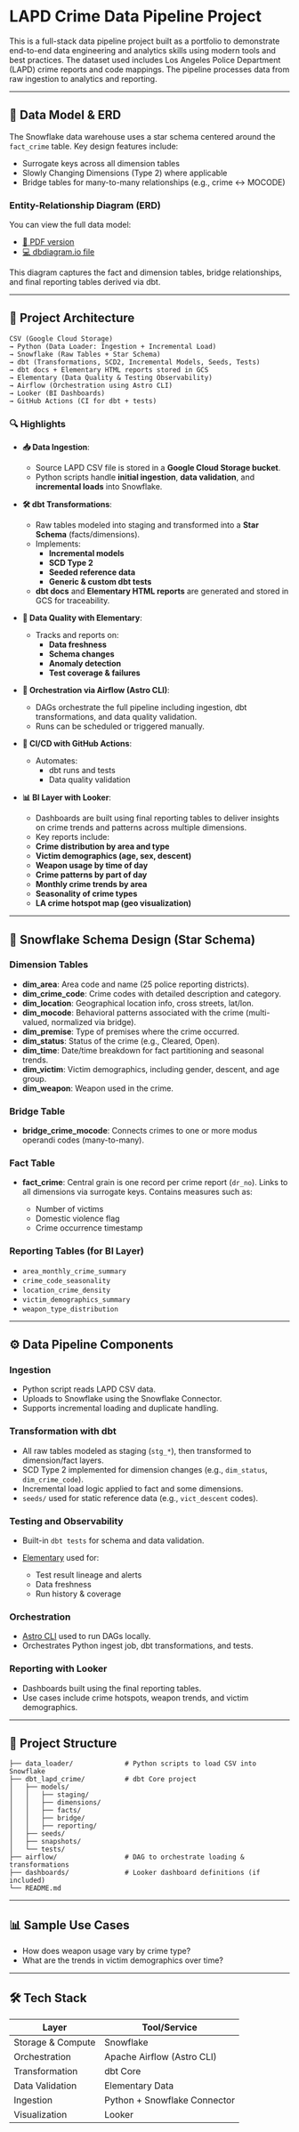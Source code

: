 # LAPD Crime Data Pipeline Project

This is a full-stack data pipeline project built as a portfolio to demonstrate end-to-end data engineering and analytics skills using modern tools and best practices. The dataset used includes Los Angeles Police Department (LAPD) crime reports and code mappings. The pipeline processes data from raw ingestion to analytics and reporting.

---

## 📐 Data Model & ERD

The Snowflake data warehouse uses a star schema centered around the `fact_crime` table. Key design features include:

- Surrogate keys across all dimension tables
- Slowly Changing Dimensions (Type 2) where applicable
- Bridge tables for many-to-many relationships (e.g., crime ↔ MOCODE)

### Entity-Relationship Diagram (ERD)

You can view the full data model:

- [📄 PDF version](docs/lapd_data_model.pdf)
- [💻 dbdiagram.io file](data_model/lapd_star_schema.dbml)

This diagram captures the fact and dimension tables, bridge relationships, and final reporting tables derived via dbt.

---

## 🔧 Project Architecture

```
CSV (Google Cloud Storage)
→ Python (Data Loader: Ingestion + Incremental Load)
→ Snowflake (Raw Tables + Star Schema)
→ dbt (Transformations, SCD2, Incremental Models, Seeds, Tests)
→ dbt docs + Elementary HTML reports stored in GCS
→ Elementary (Data Quality & Testing Observability)
→ Airflow (Orchestration using Astro CLI)
→ Looker (BI Dashboards)
→ GitHub Actions (CI for dbt + tests)
```

### 🔍 Highlights

- **📥 Data Ingestion**:
  - Source LAPD CSV file is stored in a **Google Cloud Storage bucket**.
  - Python scripts handle **initial ingestion**, **data validation**, and **incremental loads** into Snowflake.

- **🛠️ dbt Transformations**:
  - Raw tables modeled into staging and transformed into a **Star Schema** (facts/dimensions).
  - Implements:
    - **Incremental models**
    - **SCD Type 2**
    - **Seeded reference data**
    - **Generic & custom dbt tests**
  - **dbt docs** and **Elementary HTML reports** are generated and stored in GCS for traceability.

- **🧪 Data Quality with Elementary**:
  - Tracks and reports on:
    - **Data freshness**
    - **Schema changes**
    - **Anomaly detection**
    - **Test coverage & failures**

- **🧬 Orchestration via Airflow (Astro CLI)**:
  - DAGs orchestrate the full pipeline including ingestion, dbt transformations, and data quality validation.
  - Runs can be scheduled or triggered manually.

- **🔁 CI/CD with GitHub Actions**:
  - Automates:
    - dbt runs and tests
    - Data quality validation

- **📊 BI Layer with Looker**:
   - Dashboards are built using final reporting tables to deliver insights on crime trends and patterns across multiple dimensions.
   - Key reports include:
    - **Crime distribution by area and type**
    - **Victim demographics (age, sex, descent)**
    - **Weapon usage by time of day**
    - **Crime patterns by part of day**
    - **Monthly crime trends by area**
    - **Seasonality of crime types**
    - **LA crime hotspot map (geo visualization)**

---

## 🧱 Snowflake Schema Design (Star Schema)

### Dimension Tables

* **dim\_area**: Area code and name (25 police reporting districts).
* **dim\_crime\_code**: Crime codes with detailed description and category.
* **dim\_location**: Geographical location info, cross streets, lat/lon.
* **dim\_mocode**: Behavioral patterns associated with the crime (multi-valued, normalized via bridge).
* **dim\_premise**: Type of premises where the crime occurred.
* **dim\_status**: Status of the crime (e.g., Cleared, Open).
* **dim\_time**: Date/time breakdown for fact partitioning and seasonal trends.
* **dim\_victim**: Victim demographics, including gender, descent, and age group.
* **dim\_weapon**: Weapon used in the crime.

### Bridge Table

* **bridge\_crime\_mocode**: Connects crimes to one or more modus operandi codes (many-to-many).

### Fact Table

* **fact\_crime**: Central grain is one record per crime report (`dr_no`). Links to all dimensions via surrogate keys. Contains measures such as:

  * Number of victims
  * Domestic violence flag
  * Crime occurrence timestamp

### Reporting Tables (for BI Layer)

* `area_monthly_crime_summary`
* `crime_code_seasonality`
* `location_crime_density`
* `victim_demographics_summary`
* `weapon_type_distribution`

---

## ⚙️ Data Pipeline Components

### Ingestion

* Python script reads LAPD CSV data.
* Uploads to Snowflake using the Snowflake Connector.
* Supports incremental loading and duplicate handling.

### Transformation with dbt

* All raw tables modeled as staging (`stg_*`), then transformed to dimension/fact layers.
* SCD Type 2 implemented for dimension changes (e.g., `dim_status`, `dim_crime_code`).
* Incremental load logic applied to fact and some dimensions.
* `seeds/` used for static reference data (e.g., `vict_descent` codes).

### Testing and Observability

* Built-in `dbt tests` for schema and data validation.
* [Elementary](https://elementary-data.github.io/) used for:

  * Test result lineage and alerts
  * Data freshness
  * Run history & coverage

### Orchestration

* [Astro CLI](https://docs.astronomer.io/astro/cli/overview) used to run DAGs locally.
* Orchestrates Python ingest job, dbt transformations, and tests.

### Reporting with Looker

* Dashboards built using the final reporting tables.
* Use cases include crime hotspots, weapon trends, and victim demographics.

---

## 📁 Project Structure

```
├── data_loader/             # Python scripts to load CSV into Snowflake
├── dbt_lapd_crime/          # dbt Core project
│   ├── models/
│   │   ├── staging/
│   │   ├── dimensions/
│   │   ├── facts/
│   │   ├── bridge/
│   │   ├── reporting/
│   ├── seeds/
│   ├── snapshots/
│   └── tests/
├── airflow/                 # DAG to orchestrate loading & transformations
├── dashboards/              # Looker dashboard definitions (if included)
└── README.md
```

---

## 📊 Sample Use Cases

* How does weapon usage vary by crime type?
* What are the trends in victim demographics over time?

---

## 🛠️ Tech Stack

| Layer             | Tool/Service                 |
| ----------------- | ---------------------------- |
| Storage & Compute | Snowflake                    |
| Orchestration     | Apache Airflow (Astro CLI)   |
| Transformation    | dbt Core                     |
| Data Validation   | Elementary Data              |
| Ingestion         | Python + Snowflake Connector |
| Visualization     | Looker                       |
